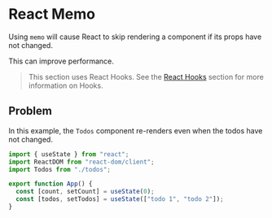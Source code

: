 # React Memo

Using `memo` will cause React to skip rendering a component if its props have not changed.

This can improve performance.

> This section uses React Hooks. See the [React Hooks](https://www.w3schools.com/react/react_hooks.asp) section for more information on Hooks.

## Problem

In this example, the `Todos` component re-renders even when the todos have not changed.

```javascript
import { useState } from "react";
import ReactDOM from "react-dom/client";
import Todos from "./todos";

export function App() {
  const [count, setCount] = useState(0);
  const [todos, setTodos] = useState(["todo 1", "todo 2"]);
}
```